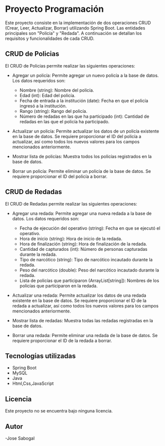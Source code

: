 # Proyecto Programación

Este proyecto consiste en la implementación de dos operaciones CRUD (Crear, Leer, Actualizar, Borrar) utilizando Spring Boot. Las entidades principales son "Policía" y "Redada". A continuación se detallan los requisitos y funcionalidades de cada CRUD.

## CRUD de Policias

El CRUD de Policias permite realizar las siguientes operaciones:

- Agregar un policía: Permite agregar un nuevo policía a la base de datos. Los datos requeridos son:
  - Nombre (string): Nombre del policía.
  - Edad (int): Edad del policía.
  - Fecha de entrada a la institución (date): Fecha en que el policía ingresó a la institución.
  - Rango (string): Rango del policía.
  - Número de redadas en las que ha participado (int): Cantidad de redadas en las que el policía ha participado.

- Actualizar un policía: Permite actualizar los datos de un policía existente en la base de datos. Se requiere proporcionar el ID del policía a actualizar, así como todos los nuevos valores para los campos mencionados anteriormente.

- Mostrar lista de policías: Muestra todos los policías registrados en la base de datos.

- Borrar un policía: Permite eliminar un policía de la base de datos. Se requiere proporcionar el ID del policía a borrar.

## CRUD de Redadas

El CRUD de Redadas permite realizar las siguientes operaciones:

- Agregar una redada: Permite agregar una nueva redada a la base de datos. Los datos requeridos son:
  - Fecha de ejecución del operativo (string): Fecha en que se ejecutó el operativo.
  - Hora de inicio (string): Hora de inicio de la redada.
  - Hora de finalización (string): Hora de finalización de la redada.
  - Cantidad de capturados (int): Número de personas capturadas durante la redada.
  - Tipo de narcótico (string): Tipo de narcótico incautado durante la redada.
  - Peso del narcótico (double): Peso del narcótico incautado durante la redada.
  - Lista de policías que participaron (ArrayList[string]): Nombres de los policías que participaron en la redada.

- Actualizar una redada: Permite actualizar los datos de una redada existente en la base de datos. Se requiere proporcionar el ID de la redada a actualizar, así como todos los nuevos valores para los campos mencionados anteriormente.

- Mostrar lista de redadas: Muestra todas las redadas registradas en la base de datos.

- Borrar una redada: Permite eliminar una redada de la base de datos. Se requiere proporcionar el ID de la redada a borrar.

## Tecnologías utilizadas

- Spring Boot
- MySQL
- Java
- Html,Css,JavaScript
## Licencia

Este proyecto no se encuentra bajo ninguna licencia.

## Autor

-Jose Sabogal
